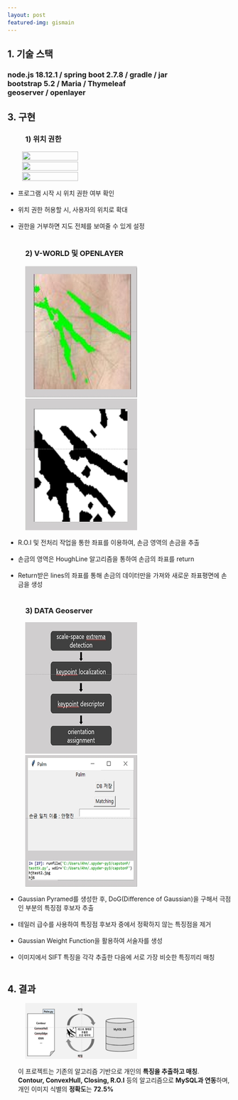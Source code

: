 ```yaml
---
layout: post
featured-img: gismain
---
```



## 1. 기술 스택 
<h3> node.js 18.12.1 / spring boot 2.7.8   / gradle / jar   
<br> bootstrap 5.2 / Maria / Thymeleaf
<br> geoserver  / openlayer</h3>


<div>
<h2>3. 구현</h2>
<h3 style="margin-left: 40px;">1) 위치 권한</h3>
    <div>
    <img src="/assets/img/posts/1.위치 권한 o.jpg"  width="50%" height="50%" style="margin-left: 33px; "/>
    <img src="/assets/img/posts/1.위치 권한 x.jpg"  width="50%" height="50%" style="margin-left: 33px; "/>
        <img src="/assets/img/posts/1.위치 권한 여부.jpg"  width="50%" height="50%" style="margin-left: 33px; "/>
     <ul>
      <li>프로그램 시작 시 위치 권한 여부 확인</li>
      <br>
      <li>위치 권한 허용할 시, 사용자의 위치로 확대</li>
      <br>
      <li>권한을 거부하면 지도 전체를 보여줄 수 있게 설정</li>
      <br>
    </ul>
   </div>

<h3 style="margin-left: 40px;">2) V-WORLD 및 OPENLAYER</h3>
  <div>
    <img src="/assets/img/posts/hand-sub4.jpg"  width="50%" height="50%" style="margin-left: 40px; "/>
    <img src="/assets/img/posts/hand-sub3.jpg"  width="50%" height="50%" style="margin-left: 40px; "/>
      <ul >
      <li>R.O.I 및 전처리  작업을 통한 좌표를 이용하여, 손금 영역의 손금을 추출</li>
      <br>
      <li>손금의 영역은 HoughLine 알고리즘을 통하여 손금의 좌표를 return</li>
      <br>
      <li>Return받은 lines의 좌표를 통해 손금의 데이터만을 가져와 새로운 좌표평면에 손금을 생성</li>
      <br>
    </ul>
   </div>
<h3 style="margin-left: 40px;">3) DATA Geoserver</h3>
<div>
    <img src="/assets/img/posts/hand-sub5.jpg"  width="50%" height="50%" style="margin-left: 40px; "/>
    <img src="/assets/img/posts/hand-sub6.jpg"  width="50%" height="50%" style="margin-left: 40px; "/>
      <ul>
      <li>Gaussian Pyramed를 생성한 후, DoG(Difference of Gaussian)을 구해서 극점인 부분의 특징점 후보자 추출</li>
      <br>
      <li>테일러 급수를 사용하여 특징점 후보자 중에서 정확하지 않는 특징점을 제거</li>
      <br>
      <li>Gaussian Weight Function을 활용하여 서술자를 생성</li>
      <br>
      <li>이미지에서 SIFT 특징을 각각 추출한 다음에 서로 가장 비슷한 특징끼리 매칭</li>
      <br>
    </ul>
   </div>

</div>

## 4. 결과

<div>
    <img src="/assets/img/posts/hand-sub7.jpg"  width="50%" height="50%" style="margin-left: 40px; "/>
     <ul>
       이 프로젝트는 기존의 알고리즘 기반으로 개인의 <strong>특징을 추출하고 매칭</strong>.
       <br><strong>Contour, ConvexHull, Closing, R.O.I</strong> 등의 알고리즘으로 <strong>MySQL과 연동</strong>하며, 
       <br>개인 이미지 식별의 <strong>정확도</strong>는 <strong>72.5%</strong>
    </ul>
  
</div>


 
 
